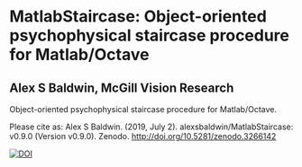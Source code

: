# MatlabStaircase: Object-oriented psychophysical staircase procedure for Matlab/Octave
## Alex S Baldwin, McGill Vision Research
Object-oriented psychophysical staircase procedure for Matlab/Octave.

Please cite as:
Alex S Baldwin. (2019, July 2). alexsbaldwin/MatlabStaircase: v0.9.0 (Version v0.9.0). Zenodo. http://doi.org/10.5281/zenodo.3266142

[![DOI](https://zenodo.org/badge/194875649.svg)](https://zenodo.org/badge/latestdoi/194875649)
